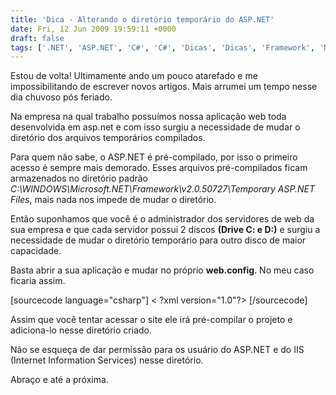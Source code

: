 ```yaml
---
title: 'Dica - Alterando o diretório temporário do ASP.NET'
date: Fri, 12 Jun 2009 19:59:11 +0000
draft: false
tags: ['.NET', 'ASP.NET', 'C#', 'C#', 'Dicas', 'Dicas', 'Framework', 'Microsoft', 'Visual Studio', 'Visual Studio']
---
```


Estou de volta! Ultimamente ando um pouco atarefado e me impossibilitando de escrever novos artigos. Mais arrumei um tempo nesse dia chuvoso pós feriado.

Na empresa na qual trabalho possuímos nossa aplicação web toda desenvolvida em asp.net e com isso surgiu a necessidade de mudar o diretório dos arquivos temporários compilados.

Para quem não sabe, o ASP.NET é pré-compilado, por isso o primeiro acesso é sempre mais demorado. Esses arquivos pré-compilados ficam armazenados no diretório padrão _C:\\WINDOWS\\Microsoft.NET\\Framework\\v2.0.50727\\Temporary ASP.NET Files_, mais nada nos impede de mudar o diretório.

Então suponhamos que você é o administrador dos servidores de web da sua empresa e que cada servidor possui 2 discos **(Drive C: e D:)** e surgiu a necessidade de mudar o diretório temporário para outro disco de maior capacidade.

Basta abrir a sua aplicação e mudar no próprio **web.config**. No meu caso ficaria assim.

\[sourcecode language="csharp"\] < ?xml version="1.0"?> \[/sourcecode\]

Assim que você tentar acessar o site ele irá pré-compilar o projeto e adiciona-lo nesse diretório criado.

Não se esqueça de dar permissão para os usuário do ASP.NET e do IIS (Internet Information Services) nesse diretório.

Abraço e até a próxima.